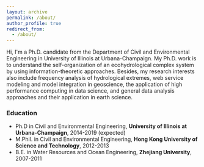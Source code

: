 ```yaml
---
layout: archive
permalink: /about/
author_profile: true
redirect_from:
  - /about/
---
```


Hi, I'm a Ph.D. candidate from the Department of Civil and Environmental Engineering in University of Illinois at Urbana-Champaign. My Ph.D. work is to understand the self-organization of an ecohydrological complex system by using information-theoretic approaches. Besides, my research interests also include frequency analysis of hydrological extremes, web service modeling and model integration in geoscience, the application of high performance computing in data science, and general data analysis approaches and their application in earth science.

<!-- # In the spare time, reading is one of the ways to enjoy or kill the time. I enjoy reading books associated with history, politics, and novels, and benifit a lot in understanding myself and the world. -->

### Education
- Ph.D in Civil and Environmental Engineering, **University of Illinois at Urbana-Champaign**, 2014-2019 (expected)
- M.Phil. in Civil and Environmental Engineering, **Hong Kong University of Science and Technology**, 2012-2013
- B.E. in Water Resources and Ocean Engineering, **Zhejiang University**, 2007-2011
